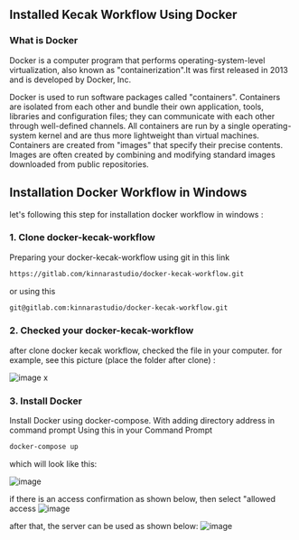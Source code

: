 ## Installed Kecak Workflow Using Docker

### What is Docker
Docker is a computer program that performs operating-system-level virtualization, also known as "containerization".It was first released in 2013 and is developed by Docker, Inc.

Docker is used to run software packages called "containers". Containers are isolated from each other and bundle their own application, tools, libraries and configuration files; they can communicate with each other through well-defined channels. All containers are run by a single operating-system kernel and are thus more lightweight than virtual machines. Containers are created from "images" that specify their precise contents. Images are often created by combining and modifying standard images downloaded from public repositories.

## Installation Docker Workflow in Windows

let's following this step for installation docker workflow in windows :

### 1. Clone docker-kecak-workflow
Preparing your docker-kecak-workflow using git in this link
```html
https://gitlab.com/kinnarastudio/docker-kecak-workflow.git
```
or using this 
```html
git@gitlab.com:kinnarastudio/docker-kecak-workflow.git
```

### 2. Checked your docker-kecak-workflow
after clone docker kecak workflow, checked the file in your computer. for example, see this picture (place the folder after clone) :

![image](uploads/2653b537620a63c219d842bc0399180e/image.png)
x

### 3. Install Docker 
Install Docker using docker-compose. With adding directory address in command prompt
 Using this in your Command Prompt
```html
docker-compose up
```

which will look like this:

![image](uploads/2fb6f793c7bf38cb5b1cb96aa0fb7e75/image.png)


if there is an access confirmation as shown below, then select "allowed access
![image](uploads/4a95cc7cf5871e1c5cf0b45d0a8d344b/image.png)


after that, the server can be used as shown below:
![image](uploads/3d0488dcf32afac6eb0290d26c704e7a/image.png)
